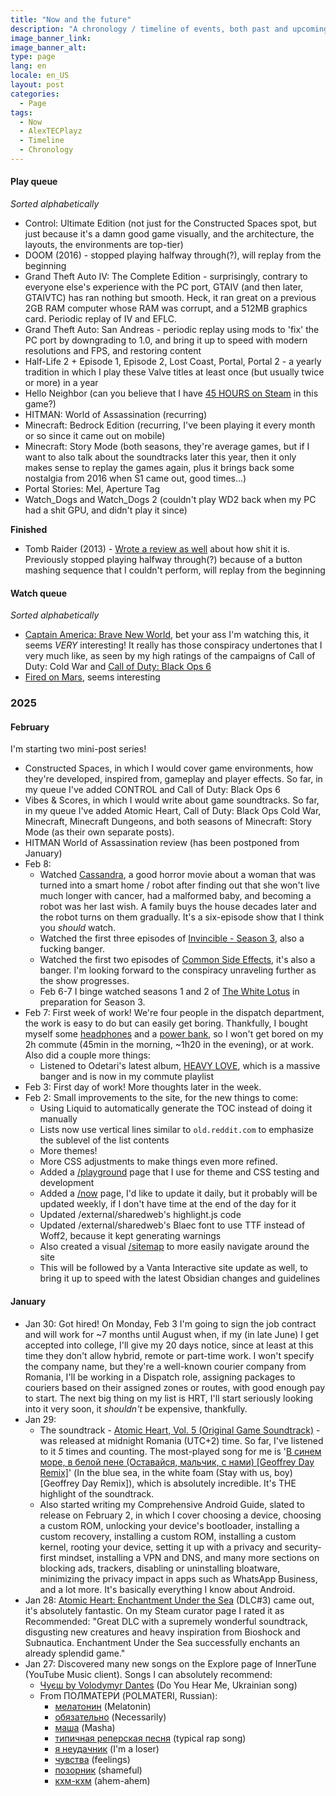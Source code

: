 ```yaml
---
title: "Now and the future"
description: "A chronology / timeline of events, both past and upcoming. You know, stuff like what music am I listening to this week or whatnot."
image_banner_link:
image_banner_alt:
type: page
lang: en
locale: en_US
layout: post
categories:
  - Page
tags:
  - Now
  - AlexTECPlayz
  - Timeline
  - Chronology
---
```


#### Play queue

*Sorted alphabetically*

- Control: Ultimate Edition (not just for the Constructed Spaces spot, but just because it's a damn good game visually, and the architecture, the layouts, the environments are top-tier)
- DOOM (2016) - stopped playing halfway through(?), will replay from the beginning
- Grand Theft Auto IV: The Complete Edition - surprisingly, contrary to everyone else's experience with the PC port, GTAIV (and then later, GTAIVTC) has ran nothing but smooth. Heck, it ran great on a previous 2GB RAM computer whose RAM was corrupt, and a 512MB graphics card. Periodic replay of IV and EFLC.
- Grand Theft Auto: San Andreas - periodic replay using mods to 'fix' the PC port by downgrading to 1.0, and bring it up to speed with modern resolutions and FPS, and restoring content
- Half-Life 2 + Episode 1, Episode 2, Lost Coast, Portal, Portal 2 - a yearly tradition in which I play these Valve titles at least once (but usually twice or more) in a year
- Hello Neighbor (can you believe that I have [45 HOURS on Steam](https://steamcommunity.com/id/alextecplayz/recommended/521890) in this game?)
- HITMAN: World of Assassination (recurring)
- Minecraft: Bedrock Edition (recurring, I've been playing it every month or so since it came out on mobile)
- Minecraft: Story Mode (both seasons, they're average games, but if I want to also talk about the soundtracks later this year, then it only makes sense to replay the games again, plus it brings back some nostalgia from 2016 when S1 came out, good times...)
- Portal Stories: Mel, Aperture Tag
- Watch_Dogs and Watch_Dogs 2 (couldn't play WD2 back when my PC had a shit GPU, and didn't play it since)

**Finished**
- Tomb Raider (2013) - [Wrote a review as well](https://alextecplayz.com/post/2025/02/10/Tomb-Raider-2013-Review.html) about how shit it is. Previously stopped playing halfway through(?) because of a button mashing sequence that I couldn't perform, will replay from the beginning

#### Watch queue

*Sorted alphabetically*

- [Captain America: Brave New World](https://www.imdb.com/title/tt14513804/), bet your ass I'm watching this, it seems *VERY* interesting! It really has those conspiracy undertones that I very much like, as seen by my high ratings of the campaigns of Call of Duty: Cold War and [Call of Duty: Black Ops 6](https://alextecplayz.com/post/2024/10/24/Call-of-Duty-Black-Ops-6-review.html)
- [Fired on Mars](https://www.imdb.com/title/tt27507828/), seems interesting

### 2025

#### February

I'm starting two mini-post series!

- Constructed Spaces, in which I would cover game environments, how they're developed, inspired from, gameplay and player effects. So far, in my queue I've added CONTROL and Call of Duty: Black Ops 6
- Vibes & Scores, in which I would write about game soundtracks. So far, in my queue I've added Atomic Heart, Call of Duty: Black Ops Cold War, Minecraft, Minecraft Dungeons, and both seasons of Minecraft: Story Mode (as their own separate posts).
- HITMAN World of Assassination review (has been postponed from January)
- Feb 8:
  - Watched [Cassandra](https://www.imdb.com/title/tt29135600/), a good horror movie about a woman that was turned into a smart home / robot after finding out that she won't live much longer with cancer, had a malformed baby, and becoming a robot was her last wish. A family buys the house decades later and the robot turns on them gradually. It's a six-episode show that I think you *should* watch.
  - Watched the first three episodes of [Invincible - Season 3](https://www.imdb.com/title/tt6741278/episodes/?season=3), also a fucking banger.
  - Watched the first two episodes of [Common Side Effects](https://www.imdb.com/title/tt28093628/), it's also a banger. I'm looking forward to the conspiracy unraveling further as the show progresses.
  - Feb 6-7 I binge watched seasons 1 and 2 of [The White Lotus](https://www.imdb.com/title/tt13406094/) in preparation for Season 3.
- Feb 7: First week of work! We're four people in the dispatch department, the work is easy to do but can easily get boring. Thankfully, I bought myself some [headphones](https://electronics.sony.com/audio/headphones/truly-wireless-earbuds/p/wfc700n-b) and a [power bank](https://www.samsung.com/ie/mobile-accessories/battery-pack-20-000mah-beige-usb-c-eb-p4520xuegeu/), so I won't get bored on my 2h commute (45min in the morning, ~1h20 in the evening), or at work. Also did a couple more things:
  - Listened to Odetari's latest album, [HEAVY LOVE](https://music.youtube.com/playlist?list=OLAK5uy_mKGd8f-dnooscEnPYusCpMEmOr7NXJ7Po), which is a massive banger and is now in my commute playlist
- Feb 3: First day of work! More thoughts later in the week.
- Feb 2: Small improvements to the site, for the new things to come:
  - Using Liquid to automatically generate the TOC instead of doing it manually
  - Lists now use vertical lines similar to `old.reddit.com` to emphasize the sublevel of the list contents
  - More themes!
  - More CSS adjustments to make things even more refined.
  - Added a [/playground](https://alextecplayz.com/playground) page that I use for theme and CSS testing and development
  - Added a [/now](https://alextecplayz.com/now) page, I'd like to update it daily, but it probably will be updated weekly, if I don't have time at the end of the day for it
  - Updated /external/sharedweb's highlight.js code
  - Updated /external/sharedweb's Blaec font to use TTF instead of Woff2, because it kept generating warnings
  - Also created a visual [/sitemap](https://alextecplayz.com/sitemap) to more easily navigate around the site
  - This will be followed by a Vanta Interactive site update as well, to bring it up to speed with the latest Obsidian changes and guidelines

#### January

- Jan 30: Got hired! On Monday, Feb 3 I'm going to sign the job contract and will work for ~7 months until August when, if my (in late June) I get accepted into college, I'll give my 20 days notice, since at least at this time they don't allow hybrid, remote or part-time work. I won't specify the company name, but they're a well-known courier company from Romania, I'll be working in a Dispatch role, assigning packages to couriers based on their assigned zones or routes, with good enough pay to start. The next big thing on my list is HRT, I'll start seriously looking into it very soon, it *shouldn't* be expensive, thankfully.
- Jan 29:
  - The soundtrack - [Atomic Heart, Vol. 5 (Original Game Soundtrack)](https://music.youtube.com/playlist?list=OLAK5uy_k01QjqatkiZLOiQd0RInblY_6XkQ40_28) - was released at midnight Romania (UTC+2) time. So far, I've listened to it *5* times and counting. The most-played song for me is '[В синем море, в белой пене (Оставайся, мальчик, с нами) [Geoffrey Day Remix]](https://music.youtube.com/watch?v=pGhTP-wxGMA)' (In the blue sea, in the white foam (Stay with us, boy) [Geoffrey Day Remix]), which is absolutely incredible. It's THE highlight of the soundtrack.
  - Also started writing my Comprehensive Android Guide, slated to release on February 2, in which I cover choosing a device, choosing a custom ROM, unlocking your device's bootloader, installing a custom recovery, installing a custom ROM, installing a custom kernel, rooting your device, setting it up with a privacy and security-first mindset, installing a VPN and DNS, and many more sections on blocking ads, trackers, disabling or uninstalling bloatware, minimizing the privacy impact in apps such as WhatsApp Business, and a lot more. It's basically everything I know about Android.
- Jan 28: [Atomic Heart: Enchantment Under the Sea](https://store.steampowered.com/app/2214823/Atomic_Heart__Enchantment_Under_the_Sea/) (DLC#3) came out, it's absolutely fantastic. On my Steam curator page I rated it as Recommended: "Great DLC with a supremely wonderful soundtrack, disgusting new creatures and heavy inspiration from Bioshock and Subnautica. Enchantment Under the Sea successfully enchants an already splendid game."
- Jan 27: Discovered many new songs on the Explore page of InnerTune (YouTube Music client). Songs I can absolutely recommend:
  - [Чуєш by Volodymyr Dantes](https://music.youtube.com/watch?v=5QWnm7aCGog) (Do You Hear Me, Ukrainian song)
  - From ПОЛМАТЕРИ (POLMATERI, Russian):
    - [мелатонин](https://music.youtube.com/watch?v=zbNIxSnW-Vk) (Melatonin)
    - [обязательно](https://music.youtube.com/watch?v=KKmNyTvP-UI) (Necessarily)
    - [маша](https://music.youtube.com/watch?v=WU1Sn4zGI7s) (Masha)
    - [типичная реперская песня](https://music.youtube.com/watch?v=J3GwrOngdB8) (typical rap song)
    - [я неудачник](https://music.youtube.com/watch?v=hNyE5Aw-nQ0) (I'm a loser)
    - [чувства](https://music.youtube.com/watch?v=t1_-q3dw6Nk) (feelings)
    - [позорник](https://music.youtube.com/watch?v=2BxS-CXhZM8) (shameful)
    - [кхм-кхм](https://music.youtube.com/watch?v=f_t7JtAPaHI) (ahem-ahem)
